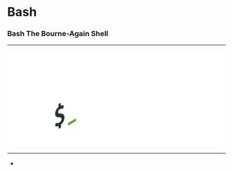 # Bash
### Bash The Bourne-Again Shell
------------------------------
<img src="bash1.png" />

------------------------------
- 
